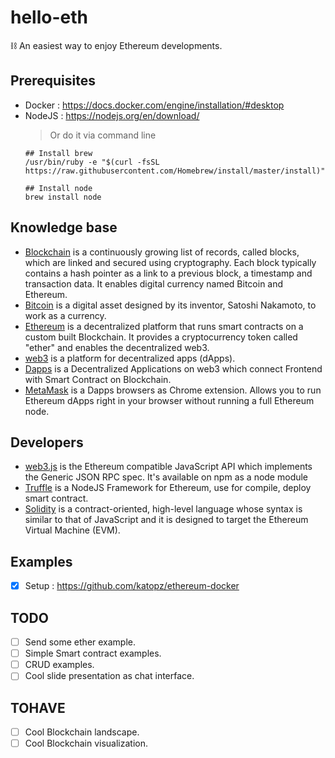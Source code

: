# hello-eth
⛓ An easiest way to enjoy Ethereum developments.

## Prerequisites
- Docker : https://docs.docker.com/engine/installation/#desktop
- NodeJS : https://nodejs.org/en/download/
  > Or do it via command line
  ```shell
  ## Install brew
  /usr/bin/ruby -e "$(curl -fsSL https://raw.githubusercontent.com/Homebrew/install/master/install)"

  ## Install node
  brew install node
  ```

## Knowledge base
- [Blockchain](https://en.wikipedia.org/wiki/Blockchain) is a continuously growing list of records, called blocks, which are linked and secured using cryptography. Each block typically contains a hash pointer as a link to a previous block, a timestamp and transaction data. It enables digital currency named Bitcoin and Ethereum.
- [Bitcoin](https://en.wikipedia.org/wiki/Bitcoin) is a digital asset designed by its inventor, Satoshi Nakamoto, to work as a currency.
- [Ethereum](https://ethereum.org/) is a decentralized platform that runs smart contracts on a custom built Blockchain. It provides a cryptocurrency token called "ether" and enables the decentralized web3.
- [web3](http://ethdocs.org/en/latest/introduction/web3.html) is a platform for decentralized apps (dApps).
- [Dapps](http://www.ethereumwiki.com/ethereum-wiki/dapps/) is a Decentralized Applications on web3 which connect Frontend with Smart Contract on Blockchain.
- [MetaMask](https://metamask.io/) is a Dapps browsers as Chrome extension. Allows you to run Ethereum dApps right in your browser without running a full Ethereum node.

## Developers
- [web3.js](https://github.com/ethereum/web3.js/) is the Ethereum compatible JavaScript API which implements the Generic JSON RPC spec. It's available on npm as a node module
- [Truffle](https://github.com/trufflesuite/truffle) is a NodeJS Framework for Ethereum, use for compile, deploy smart contract.
- [Solidity](http://solidity.readthedocs.io/en/latest/#solidity) is a contract-oriented, high-level language whose syntax is similar to that of JavaScript and it is designed to target the Ethereum Virtual Machine (EVM).

## Examples
- [x] Setup : https://github.com/katopz/ethereum-docker

## TODO
- [ ] Send some ether example.
- [ ] Simple Smart contract examples.
- [ ] CRUD examples.
- [ ] Cool slide presentation as chat interface.

## TOHAVE
- [ ] Cool Blockchain landscape.
- [ ] Cool Blockchain visualization.
